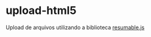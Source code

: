 upload-html5
============

Upload de arquivos utilizando a biblioteca [resumable.js](https://github.com/23/resumable.js)
